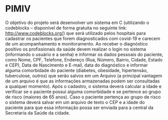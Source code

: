 # PIMIV

O objetivo do projeto será desenvolver um sistema em C (utilizando o codeblocks –
disponível de forma gratuita no seguinte link: http://www.codeblocks.org/) que será
utilizado pelos hospitais para cadastrar os pacientes que forem diagnosticados com covid-19
e carecem de um acompanhamento e monitoramento. Ao receber o diagnóstico positivo os
profissionais da saúde devem realizar o login no sistema (informando o usuário e a senha) e
informar os dados pessoais do paciente, como Nome, CPF, Telefone, Endereço (Rua, Número,
Bairro, Cidade, Estado e CEP), Data de Nascimento e E-mail, data do diagnóstico e informar
alguma comorbidade do paciente (diabetes, obesidade, hipertensão, tuberculose, outros)
que serão salvos em um Arquivo (a principal vantagem de um arquivo é que as informações
armazenadas podem ser consultadas a qualquer momento).
Após o cadastro, o sistema deverá calcular a idade e verificar se o paciente possui
alguma comorbidade e se pertence ao grupo de risco (maiores de 65 anos). Caso o paciente
pertença ao grupo de risco o sistema deverá salvar em um arquivo de texto o CEP e a idade
do paciente para que essa informação possa ser enviada para a central da Secretaria da
Saúde da cidade.